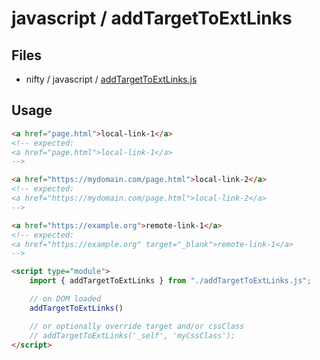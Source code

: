 # javascript / addTargetToExtLinks

## Files

- nifty / javascript / [addTargetToExtLinks.js](../../javascript/addTargetToExtLinks.js)

## Usage

```html
<a href="page.html">local-link-1</a>
<!-- expected:
<a href="page.html">local-link-1</a>
-->

<a href="https://mydomain.com/page.html">local-link-2</a>
<!-- expected:
<a href="https://mydomain.com/page.html">local-link-2</a>
-->

<a href="https://example.org">remote-link-1</a>
<!-- expected:
<a href="https://example.org" target="_blank">remote-link-1</a>
-->
```

```html
<script type="module">
    import { addTargetToExtLinks } from "./addTargetToExtLinks.js";

    // on DOM loaded
    addTargetToExtLinks()

    // or optionally override target and/or cssClass
    // addTargetToExtLinks('_self', 'myCssClass');
</script>
```
